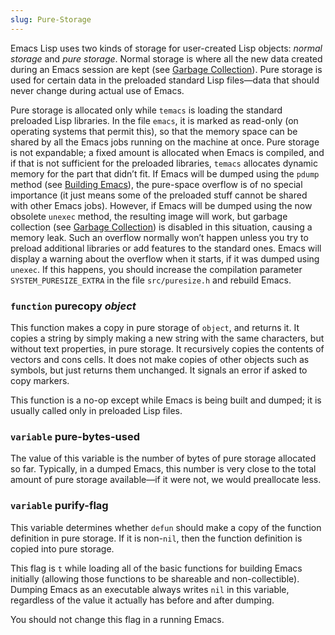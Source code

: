 ```yaml
---
slug: Pure-Storage
---
```


Emacs Lisp uses two kinds of storage for user-created Lisp objects: *normal storage* and *pure storage*. Normal storage is where all the new data created during an Emacs session are kept (see [Garbage Collection](Garbage-Collection)). Pure storage is used for certain data in the preloaded standard Lisp files—data that should never change during actual use of Emacs.

Pure storage is allocated only while `temacs` is loading the standard preloaded Lisp libraries. In the file `emacs`, it is marked as read-only (on operating systems that permit this), so that the memory space can be shared by all the Emacs jobs running on the machine at once. Pure storage is not expandable; a fixed amount is allocated when Emacs is compiled, and if that is not sufficient for the preloaded libraries, `temacs` allocates dynamic memory for the part that didn’t fit. If Emacs will be dumped using the `pdump` method (see [Building Emacs](Building-Emacs)), the pure-space overflow is of no special importance (it just means some of the preloaded stuff cannot be shared with other Emacs jobs). However, if Emacs will be dumped using the now obsolete `unexec` method, the resulting image will work, but garbage collection (see [Garbage Collection](Garbage-Collection)) is disabled in this situation, causing a memory leak. Such an overflow normally won’t happen unless you try to preload additional libraries or add features to the standard ones. Emacs will display a warning about the overflow when it starts, if it was dumped using `unexec`. If this happens, you should increase the compilation parameter `SYSTEM_PURESIZE_EXTRA` in the file `src/puresize.h` and rebuild Emacs.

### <span className="tag function">`function`</span> **purecopy** *object*

This function makes a copy in pure storage of `object`, and returns it. It copies a string by simply making a new string with the same characters, but without text properties, in pure storage. It recursively copies the contents of vectors and cons cells. It does not make copies of other objects such as symbols, but just returns them unchanged. It signals an error if asked to copy markers.

This function is a no-op except while Emacs is being built and dumped; it is usually called only in preloaded Lisp files.

### <span className="tag variable">`variable`</span> **pure-bytes-used**

The value of this variable is the number of bytes of pure storage allocated so far. Typically, in a dumped Emacs, this number is very close to the total amount of pure storage available—if it were not, we would preallocate less.

### <span className="tag variable">`variable`</span> **purify-flag**

This variable determines whether `defun` should make a copy of the function definition in pure storage. If it is non-`nil`, then the function definition is copied into pure storage.

This flag is `t` while loading all of the basic functions for building Emacs initially (allowing those functions to be shareable and non-collectible). Dumping Emacs as an executable always writes `nil` in this variable, regardless of the value it actually has before and after dumping.

You should not change this flag in a running Emacs.
